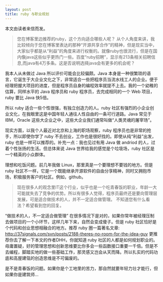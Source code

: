 ```yaml
---
layout: post
title: ruby 与职业规划
---
```


本文由读者来信而发。

<blockquote> 
您在博客里边推荐的ruby，这个方向适合哪些人呢？ 从个人角度来讲，我比较倾向于您在博客里表达的那种“开源共享合作”的精神，但是现实当中，大家似乎都是从“利益”的角度来进行权衡的。就像ruby也很流行，但是在国内像java这些似乎更热门一些。百度“ruby招聘”，显示有213条相关招聘信息,而java有4万多条。这是否说明选择java会有更多的机会呢？
</blockquote>

我本人从未做过 Java 所以评价可能会比较偏颇。Java 本身是一种很繁琐的语言，它诞生于大企业文化之下，非常适合一些把程序员当流水线工人的企业。便于经理把握大项目的进度，但是程序员自身的编程效率就提不上去。我的一个幼稚的估算，同样水平的 Java 程序员和 ruby 程序员，去完成相同的一个 Web 项目，ruby 要比 Java 快5倍。

所以 ruby 适合一些个性很强，有独立创造力的人。ruby
社区有强烈的小企业创业文化，在我眼里这是中国年轻人通往人性自由的一条可行道路。Java
常见于 IBM，Oracle 这些大企业之中，这些大企业我们通常叫做“人类灵魂的屠宰场”。

现实方面，以我个人最近对北京和上海的职场观察，ruby
程序员也是非常的抢手，所以即使你学了 ruby
不去创业，工作也是很好找的。即使从纯“利益”出发，ruby
也是一样可以推荐的。补充一点：我也见过有用 Java 做 andriod
的人，过着个性张扬的生活。但总体来说 Java 世界给我的感觉是个垃圾场，ruby
社区是一个精英的小众群体。


理想和吃饭问题。前几年我做 Linux，那里真是一个要理想不要钱的地方。但是 ruby
社区不一样，它是一个既能继承开源软件的自由分享精神，同时又拥抱市场，积极服务客户的社区。例如，github。

<blockquote>
现在很多人的观念里IT这个行业，似乎也是一个吃青春饭的职业，年龄一大可能就失去了竞争的优势。所以有很多人觉得，程序员最终还是要向管理层发展，可是适合做技术的人，并不一定适合做管理。
不知道您有什么看法？希望看到您的回复。 </blockquote>

“做技术的人，不一定适合做管理”
在很多情况下是对的，如果你常年被经理压制去做项目的一个小环节，这样几年下来，自然会变成傻子。但是
ruby 社区恰好是个代码和创业思想相融合的地方。推荐 ruby 圈一篇著名文章:
<http://37signals.com/svn/posts/2188-theres-no-room-for-the-idea-guy>
更推荐你去了解一下本文的作者DHH，你就知道 ruby
社区的人都是如何规划职业的。毋庸置疑，好的管理思想和创新思维要比你多会一些函数接口重要一千倍。但是不去编程，脚踏实地的做一些基础工作，那灵感又岂会从天而降。所以扎实的代码功底和高屋建瓴的创造思维是不可偏废的。


是不是青春饭的问题。如果你是个工地里的苦力，那自然就要年轻力壮才能行，但如果你是建筑师...

